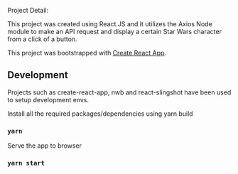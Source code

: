 Project Detail:

This project was created using React.JS and it utilizes the Axios Node module to make an API request and display a certain Star Wars character from a click of a button.

This project was bootstrapped with [Create React App](https://github.com/facebook/create-react-app).

## Development

Projects such as create-react-app, nwb and react-slingshot have been used to setup development envs.

Install all the required packages/dependencies using yarn build

### `yarn`

Serve the app to browser

### `yarn start`
